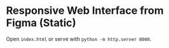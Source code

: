 # Responsive Web Interface from Figma (Static)
Open `index.html` or serve with `python -m http.server 8000`.
